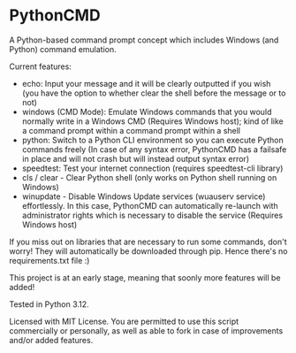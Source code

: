 # PythonCMD
A Python-based command prompt concept which includes Windows (and Python) command emulation.

Current features:
- echo: Input your message and it will be clearly outputted if you wish (you have the option to whether clear the shell before the message or to not)
- windows (CMD Mode): Emulate Windows commands that you would normally write in a Windows CMD (Requires Windows host); kind of like a command prompt within a command prompt within a shell
- python: Switch to a Python CLI environment so you can execute Python commands freely (In case of any syntax error, PythonCMD has a failsafe in place and will not crash but will instead output syntax error)
- speedtest: Test your internet connection (requires speedtest-cli library)
- cls / clear - Clear Python shell (only works on Python shell running on Windows)
- winupdate - Disable Windows Update services (wuauserv service) effortlessly. In this case, PythonCMD can automatically re-launch with administrator rights which is necessary to disable the service (Requires Windows host)

If you miss out on libraries that are necessary to run some commands, don't worry! They will automatically be downloaded through pip. Hence there's no requirements.txt file :)

This project is at an early stage, meaning that soonly more features will be added!

Tested in Python 3.12.

Licensed with MIT License. You are permitted to use this script commercially or personally, as well as able to fork in case of improvements and/or added features.
